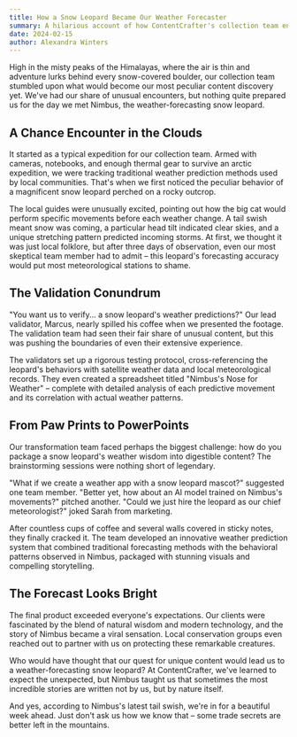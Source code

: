 ```yaml
---
title: How a Snow Leopard Became Our Weather Forecaster
summary: A hilarious account of how ContentCrafter's collection team encountered an unusually accurate weather-predicting snow leopard in the Himalayas, leading to a series of amusing challenges for the validators and transformers as they attempt to verify and package this unexpected meteorological talent.
date: 2024-02-15
author: Alexandra Winters
---
```


High in the misty peaks of the Himalayas, where the air is thin and adventure lurks behind every snow-covered boulder, our collection team stumbled upon what would become our most peculiar content discovery yet. We've had our share of unusual encounters, but nothing quite prepared us for the day we met Nimbus, the weather-forecasting snow leopard.

## A Chance Encounter in the Clouds

It started as a typical expedition for our collection team. Armed with cameras, notebooks, and enough thermal gear to survive an arctic expedition, we were tracking traditional weather prediction methods used by local communities. That's when we first noticed the peculiar behavior of a magnificent snow leopard perched on a rocky outcrop.

The local guides were unusually excited, pointing out how the big cat would perform specific movements before each weather change. A tail swish meant snow was coming, a particular head tilt indicated clear skies, and a unique stretching pattern predicted incoming storms. At first, we thought it was just local folklore, but after three days of observation, even our most skeptical team member had to admit – this leopard's forecasting accuracy would put most meteorological stations to shame.

## The Validation Conundrum

"You want us to verify... a snow leopard's weather predictions?" Our lead validator, Marcus, nearly spilled his coffee when we presented the footage. The validation team had seen their fair share of unusual content, but this was pushing the boundaries of even their extensive experience.

The validators set up a rigorous testing protocol, cross-referencing the leopard's behaviors with satellite weather data and local meteorological records. They even created a spreadsheet titled "Nimbus's Nose for Weather" – complete with detailed analysis of each predictive movement and its correlation with actual weather patterns.

## From Paw Prints to PowerPoints

Our transformation team faced perhaps the biggest challenge: how do you package a snow leopard's weather wisdom into digestible content? The brainstorming sessions were nothing short of legendary.

"What if we create a weather app with a snow leopard mascot?" suggested one team member.
"Better yet, how about an AI model trained on Nimbus's movements?" pitched another.
"Could we just hire the leopard as our chief meteorologist?" joked Sarah from marketing.

After countless cups of coffee and several walls covered in sticky notes, they finally cracked it. The team developed an innovative weather prediction system that combined traditional forecasting methods with the behavioral patterns observed in Nimbus, packaged with stunning visuals and compelling storytelling.

## The Forecast Looks Bright

The final product exceeded everyone's expectations. Our clients were fascinated by the blend of natural wisdom and modern technology, and the story of Nimbus became a viral sensation. Local conservation groups even reached out to partner with us on protecting these remarkable creatures.

Who would have thought that our quest for unique content would lead us to a weather-forecasting snow leopard? At ContentCrafter, we've learned to expect the unexpected, but Nimbus taught us that sometimes the most incredible stories are written not by us, but by nature itself.

And yes, according to Nimbus's latest tail swish, we're in for a beautiful week ahead. Just don't ask us how we know that – some trade secrets are better left in the mountains.
